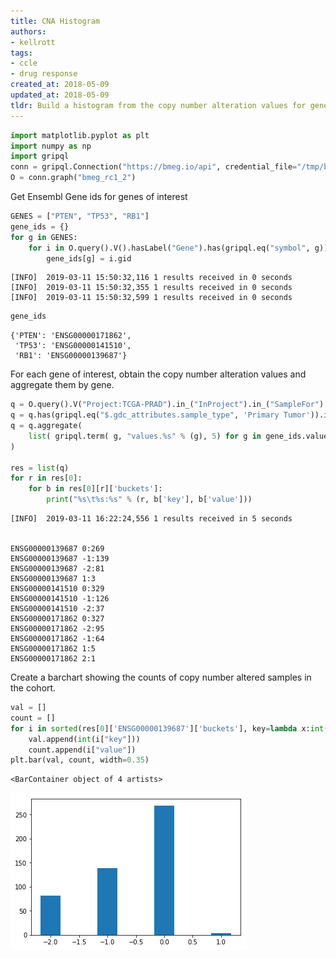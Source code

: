```yaml
---
title: CNA Histogram
authors:
- kellrott
tags:
- ccle
- drug response
created_at: 2018-05-09
updated_at: 2018-05-09
tldr: Build a histogram from the copy number alteration values for genes in a TCGA cohort
---
```


```python
import matplotlib.pyplot as plt
import numpy as np
import gripql
conn = gripql.Connection("https://bmeg.io/api", credential_file="/tmp/bmeg_credentials.json")
O = conn.graph("bmeg_rc1_2")
```

Get Ensembl Gene ids for genes of interest


```python
GENES = ["PTEN", "TP53", "RB1"]
gene_ids = {}
for g in GENES:
    for i in O.query().V().hasLabel("Gene").has(gripql.eq("symbol", g)):
        gene_ids[g] = i.gid
```

    [INFO]	2019-03-11 15:50:32,116	1 results received in 0 seconds
    [INFO]	2019-03-11 15:50:32,355	1 results received in 0 seconds
    [INFO]	2019-03-11 15:50:32,599	1 results received in 0 seconds



```python
gene_ids
```




    {'PTEN': 'ENSG00000171862',
     'TP53': 'ENSG00000141510',
     'RB1': 'ENSG00000139687'}



For each gene of interest, obtain the copy number alteration values and aggregate them by gene.


```python
q = O.query().V("Project:TCGA-PRAD").in_("InProject").in_("SampleFor").in_("AliquotFor")
q = q.has(gripql.eq("$.gdc_attributes.sample_type", 'Primary Tumor')).in_("CopyNumberAlterationOf")
q = q.aggregate(
    list( gripql.term( g, "values.%s" % (g), 5) for g in gene_ids.values() )
)

res = list(q)
for r in res[0]:
    for b in res[0][r]['buckets']:
        print("%s\t%s:%s" % (r, b['key'], b['value']))
```

    [INFO]	2019-03-11 16:22:24,556	1 results received in 5 seconds


    ENSG00000139687	0:269
    ENSG00000139687	-1:139
    ENSG00000139687	-2:81
    ENSG00000139687	1:3
    ENSG00000141510	0:329
    ENSG00000141510	-1:126
    ENSG00000141510	-2:37
    ENSG00000171862	0:327
    ENSG00000171862	-2:95
    ENSG00000171862	-1:64
    ENSG00000171862	1:5
    ENSG00000171862	2:1


Create a barchart showing the counts of copy number altered samples in the cohort.


```python
val = []
count = []
for i in sorted(res[0]['ENSG00000139687']['buckets'], key=lambda x:int(x["key"])):
    val.append(int(i["key"]))
    count.append(i["value"])
plt.bar(val, count, width=0.35)
```




    <BarContainer object of 4 artists>




![png](CNA_Histogram_files/CNA_Histogram_8_1.png)



```python

```

